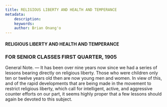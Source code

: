 ```yaml
---
title: RELIGIOUS LIBERTY AND HEALTH AND TEMPERANCE
metadata:
    description: 
    keywords: 
    author: Brian Onang'o
---
```


#### RELIGIOUS LIBERTY AND HEALTH AND TEMPERANCE

### FOR SENIOR CLASSES FIRST QUARTER, 1905

General Note. — It has been over nine years now since we had a series of lessons bearing directly on religious liberty. Those who were children only ten or twelve years old then are now young men and women. In view of this, and of the rapid developments that are being made in the movement to restrict religious liberty, which call for intelligent, active, and aggressive counter efforts on our part, it seems highly proper that a few lessons should again be devoted to this subject.
